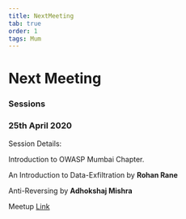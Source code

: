 ```yaml
---
title: NextMeeting
tab: true
order: 1
tags: Mum
---
```


# **Next Meeting**

### **Sessions**

### 25th April 2020

Session Details:

Introduction to OWASP Mumbai Chapter.

An Introduction to Data-Exfiltration by **Rohan Rane**

Anti-Reversing by **Adhokshaj Mishra**

Meetup [Link](https://www.meetup.com/OWASP-Mumbai-Chapter/events/270180364/)

